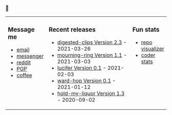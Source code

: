 ### 🤔

<!-- ![Build README](https://github.com/dqdang/dqdang/workflows/Build%20README/badge.svg) -->

<table><tr><td valign="top" width="25%">

### Message me
* [email](mailto:dqdang17@gmail.com)
* [messenger](https://www.m.me/dqdang1)
* [reddit](https://www.reddit.com/user/outsidefarmland)
* [PGP](https://raw.githubusercontent.com/dqdang/dqdang.github.io/master/derek-dang.asc)
* [coffee](https://www.buymeacoffee.com/dqdang)

</td><td valign="top" width="54%">

### Recent releases
<!-- recent_releases starts -->
* [digested-clips Version 2.3](https://github.com/dqdang/digested-clips/releases/tag/v2.3) - 2021-03-26
* [mourning-ring Version 1.1](https://github.com/dqdang/mourning-ring/releases/tag/v1.1) - 2021-03-03
* [lucifer Version 0.1](https://github.com/dqdang/lucifer/releases/tag/v0.1) - 2021-02-03
* [ward-hop Version 0.1](https://github.com/dqdang/ward-hop/releases/tag/v0.1) - 2021-01-12
* [hold-my-liquor Version 1.3](https://github.com/dqdang/hold-my-liquor/releases/tag/v1.3) - 2020-09-02
<!-- recent_releases ends -->

</td><td valign="top" width="21%">

### Fun stats
* [repo visualizer](http://ghv.artzub.com/#user=dqdang)
* [coder stats](https://coderstats.net/github/#dqdang)

</td></tr></table>
